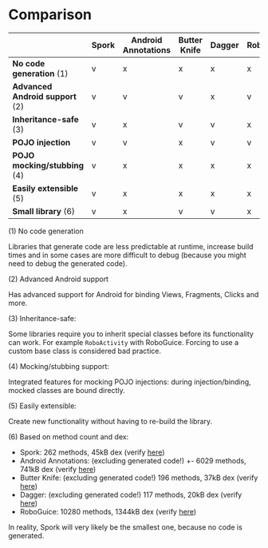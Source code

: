 # Comparison

|   | Spork | Android Annotations | Butter Knife | Dagger | RoboGuice |
|---|---|---|---|---|---|
| **No code generation** (1) | v | x | x | x | x |
| **Advanced Android support** (2) | v | v | v | x | v |
| **Inheritance-safe** (3) | v | x | v | v | x |
| **POJO injection** | v | v | x | v | v |
| **POJO mocking/stubbing** (4) | v | x | x | x | x |
| **Easily extensible** (5) | v | x | x | x | x |
| **Small library** (6) | v | x | v | v | x |


(1) No code generation

Libraries that generate code are less predictable at runtime, increase build times and in some cases are more difficult to debug (because you might need to debug the generated code).

(2) Advanced Android support

Has advanced support for Android for binding Views, Fragments, Clicks and more.

(3) Inheritance-safe:

Some libraries require you to inherit special classes before its functionality can work. For example `RoboActivity` with RoboGuice. Forcing to use a custom base class is considered bad practice.

(4) Mocking/stubbing support:

Integrated features for mocking POJO injections: during injection/binding, mocked classes are bound directly.

(5) Easily extensible:

Create new functionality without having to re-build the library.

(6) Based on method count and dex:

- Spork: 262 methods, 45kB dex (verify [here](http://www.methodscount.com/?lib=io.github.sporklibrary%3Aspork-android%3A3.0.0))
- Android Annotations: (excluding generated code!) +- 6029 methods, 741kB dex (verify [here](http://www.methodscount.com/?lib=org.androidannotations%3Aandroidannotations%3A4.1.0))
- Butter Knife: (excluding generated code!) 196 methods, 37kB dex (verify [here](http://www.methodscount.com/?lib=com.jakewharton%3Abutterknife%3A8.3.0))
- Dagger: (excluding generated code!) 117 methods, 20kB dex (verify [here](http://www.methodscount.com/?lib=com.google.dagger%3Adagger%3A2.1))
- RoboGuice: 10280 methods, 1344kB dex (verify [here](http://www.methodscount.com/?lib=org.roboguice%3Aroboguice%3A4.0.0))

In reality, Spork will very likely be the smallest one, because no code is generated.